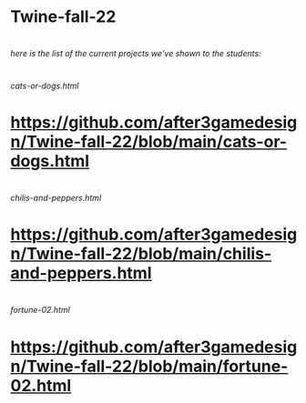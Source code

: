 # Twine-fall-22
# <h6>here is the list of the current projects we've shown to the students:</h6>
# <h6>cats-or-dogs.html 
# https://github.com/after3gamedesign/Twine-fall-22/blob/main/cats-or-dogs.html
# <h6>chilis-and-peppers.html 
# https://github.com/after3gamedesign/Twine-fall-22/blob/main/chilis-and-peppers.html
# <h6>fortune-02.html</h6>
# https://github.com/after3gamedesign/Twine-fall-22/blob/main/fortune-02.html
# 
#
#
#

